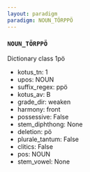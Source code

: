 ```yaml
---
layout: paradigm
paradigm: NOUN_TÖRPPÖ
---
```

### ` NOUN_TÖRPPÖ `

Dictionary class 1pö
* kotus_tn: 1
* upos: NOUN
* suffix_regex: ppö
* kotus_av: B
* grade_dir: weaken
* harmony: front
* possessive: False
* stem_diphthong: None
* deletion: pö
* plurale_tantum: False
* clitics: False
* pos: NOUN
* stem_vowel: None
